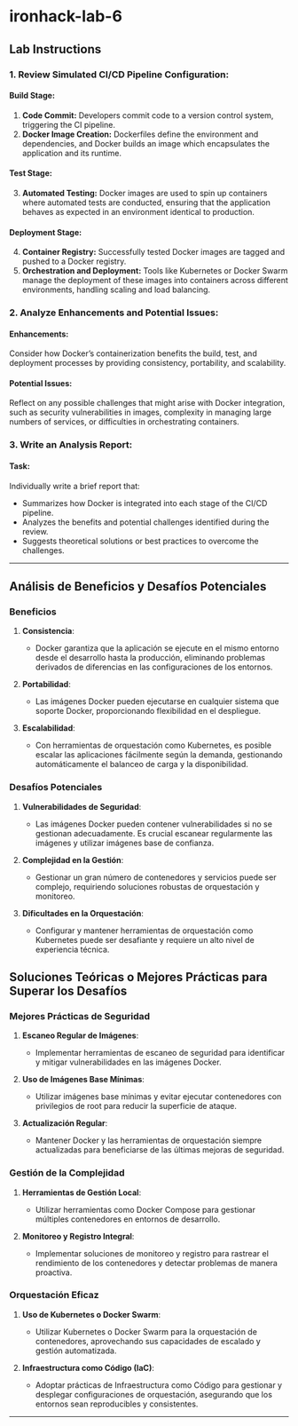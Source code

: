 # ironhack-lab-6

## Lab Instructions

### 1. Review Simulated CI/CD Pipeline Configuration:

#### Build Stage:
1. **Code Commit:** Developers commit code to a version control system, triggering the CI pipeline.
2. **Docker Image Creation:** Dockerfiles define the environment and dependencies, and Docker builds an image which encapsulates the application and its runtime.

#### Test Stage:
3. **Automated Testing:** Docker images are used to spin up containers where automated tests are conducted, ensuring that the application behaves as expected in an environment identical to production.

#### Deployment Stage:
4. **Container Registry:** Successfully tested Docker images are tagged and pushed to a Docker registry.
5. **Orchestration and Deployment:** Tools like Kubernetes or Docker Swarm manage the deployment of these images into containers across different environments, handling scaling and load balancing.

### 2. Analyze Enhancements and Potential Issues:

#### Enhancements:
Consider how Docker’s containerization benefits the build, test, and deployment processes by providing consistency, portability, and scalability.

#### Potential Issues:
Reflect on any possible challenges that might arise with Docker integration, such as security vulnerabilities in images, complexity in managing large numbers of services, or difficulties in orchestrating containers.

### 3. Write an Analysis Report:

#### Task:
Individually write a brief report that:
- Summarizes how Docker is integrated into each stage of the CI/CD pipeline.
- Analyzes the benefits and potential challenges identified during the review.
- Suggests theoretical solutions or best practices to overcome the challenges.

---

## Análisis de Beneficios y Desafíos Potenciales

### Beneficios

1. **Consistencia**:
   - Docker garantiza que la aplicación se ejecute en el mismo entorno desde el desarrollo hasta la producción, eliminando problemas derivados de diferencias en las configuraciones de los entornos.

2. **Portabilidad**:
   - Las imágenes Docker pueden ejecutarse en cualquier sistema que soporte Docker, proporcionando flexibilidad en el despliegue.

3. **Escalabilidad**:
   - Con herramientas de orquestación como Kubernetes, es posible escalar las aplicaciones fácilmente según la demanda, gestionando automáticamente el balanceo de carga y la disponibilidad.

### Desafíos Potenciales

1. **Vulnerabilidades de Seguridad**:
   - Las imágenes Docker pueden contener vulnerabilidades si no se gestionan adecuadamente. Es crucial escanear regularmente las imágenes y utilizar imágenes base de confianza.

2. **Complejidad en la Gestión**:
   - Gestionar un gran número de contenedores y servicios puede ser complejo, requiriendo soluciones robustas de orquestación y monitoreo.

3. **Dificultades en la Orquestación**:
   - Configurar y mantener herramientas de orquestación como Kubernetes puede ser desafiante y requiere un alto nivel de experiencia técnica.

## Soluciones Teóricas o Mejores Prácticas para Superar los Desafíos

### Mejores Prácticas de Seguridad
1. **Escaneo Regular de Imágenes**:
   - Implementar herramientas de escaneo de seguridad para identificar y mitigar vulnerabilidades en las imágenes Docker.

2. **Uso de Imágenes Base Mínimas**:
   - Utilizar imágenes base mínimas y evitar ejecutar contenedores con privilegios de root para reducir la superficie de ataque.

3. **Actualización Regular**:
   - Mantener Docker y las herramientas de orquestación siempre actualizadas para beneficiarse de las últimas mejoras de seguridad.

### Gestión de la Complejidad
1. **Herramientas de Gestión Local**:
   - Utilizar herramientas como Docker Compose para gestionar múltiples contenedores en entornos de desarrollo.

2. **Monitoreo y Registro Integral**:
   - Implementar soluciones de monitoreo y registro para rastrear el rendimiento de los contenedores y detectar problemas de manera proactiva.

### Orquestación Eficaz
1. **Uso de Kubernetes o Docker Swarm**:
   - Utilizar Kubernetes o Docker Swarm para la orquestación de contenedores, aprovechando sus capacidades de escalado y gestión automatizada.

2. **Infraestructura como Código (IaC)**:
   - Adoptar prácticas de Infraestructura como Código para gestionar y desplegar configuraciones de orquestación, asegurando que los entornos sean reproducibles y consistentes.

---
